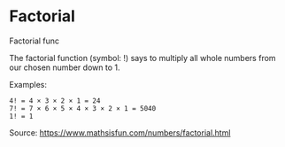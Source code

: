 # Factorial
Factorial func

The factorial function (symbol: !) says to multiply all whole numbers from our chosen number down to 1.

Examples:

    4! = 4 × 3 × 2 × 1 = 24
    7! = 7 × 6 × 5 × 4 × 3 × 2 × 1 = 5040
    1! = 1
    
    
Source: 
https://www.mathsisfun.com/numbers/factorial.html
